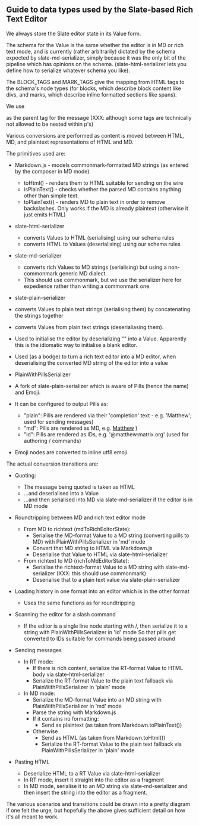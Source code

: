 Guide to data types used by the Slate-based Rich Text Editor
------------------------------------------------------------

We always store the Slate editor state in its Value form.

The schema for the Value is the same whether the editor is in MD or rich text mode, and is currently (rather arbitrarily)
dictated by the schema expected by slate-md-serializer, simply because it was the only bit of the pipeline which
has opinions on the schema. (slate-html-serializer lets you define how to serialize whatever schema you like).

The BLOCK_TAGS and MARK_TAGS give the mapping from HTML tags to the schema's node types (for blocks, which describe
block content like divs, and marks, which describe inline formatted sections like spans).

We use <p/> as the parent tag for the message (XXX: although some tags are technically not allowed to be nested within p's)

Various conversions are performed as content is moved between HTML, MD, and plaintext representations of HTML and MD.

The primitives used are:

 * Markdown.js - models commonmark-formatted MD strings (as entered by the composer in MD mode)
   * toHtml() - renders them to HTML suitable for sending on the wire
   * isPlainText() - checks whether the parsed MD contains anything other than simple text.
   * toPlainText() - renders MD to plain text in order to remove backslashes.  Only works if the MD is already plaintext (otherwise it just emits HTML)

 * slate-html-serializer
   * converts Values to HTML (serialising) using our schema rules
   * converts HTML to Values (deserialising) using our schema rules

 * slate-md-serializer
   * converts rich Values to MD strings (serialising) but using a non-commonmark generic MD dialect.
   * This should use commonmark, but we use the serializer here for expedience rather than writing a commonmark one.

 * slate-plain-serializer
  * converts Values to plain text strings (serialising them) by concatenating the strings together
  * converts Values from plain text strings (deserialiasing them).
  * Used to initialise the editor by deserializing "" into a Value. Apparently this is the idiomatic way to initialise a blank editor.
  * Used (as a bodge) to turn a rich text editor into a MD editor, when deserialising the converted MD string of the editor into a value

 * PlainWithPillsSerializer
  * A fork of slate-plain-serializer which is aware of Pills (hence the name) and Emoji.
  * It can be configured to output Pills as:
    * "plain": Pills are rendered via their 'completion' text - e.g. 'Matthew'; used for sending messages)
    * "md": Pills are rendered as MD, e.g. [Matthew](https://tambuli.app/#/@matthew:matrix.org) )
    * "id": Pills are rendered as IDs, e.g. '@matthew:matrix.org' (used for authoring / commands)
  * Emoji nodes are converted to inline utf8 emoji.

The actual conversion transitions are:

 * Quoting:
   * The message being quoted is taken as HTML
   * ...and deserialised into a Value
   * ...and then serialised into MD via slate-md-serializer if the editor is in MD mode

 * Roundtripping between MD and rich text editor mode
   * From MD to richtext (mdToRichEditorState):
     * Serialise the MD-format Value to a MD string (converting pills to MD) with PlainWithPillsSerializer in 'md' mode
     * Convert that MD string to HTML via Markdown.js
     * Deserialise that Value to HTML via slate-html-serializer
   * From richtext to MD (richToMdEditorState):
     * Serialise the richtext-format Value to a MD string with slate-md-serializer (XXX: this should use commonmark)
     * Deserialise that to a plain text value via slate-plain-serializer

 * Loading history in one format into an editor which is in the other format
   * Uses the same functions as for roundtripping

 * Scanning the editor for a slash command
   * If the editor is a single line node starting with /, then serialize it to a string with PlainWithPillsSerializer in 'id' mode
     So that pills get converted to IDs suitable for commands being passed around

 * Sending messages
   * In RT mode:
     * If there is rich content, serialize the RT-format Value to HTML body via slate-html-serializer
     * Serialize the RT-format Value to the plain text fallback via PlainWithPillsSerializer in 'plain' mode
   * In MD mode:
     * Serialize the MD-format Value into an MD string with PlainWithPillsSerializer in 'md' mode
     * Parse the string with Markdown.js
     * If it contains no formatting:
       * Send as plaintext (as taken from Markdown.toPlainText())
     * Otherwise
       * Send as HTML (as taken from Markdown.toHtml())
       * Serialize the RT-format Value to the plain text fallback via PlainWithPillsSerializer in 'plain' mode

 * Pasting HTML
   * Deserialize HTML to a RT Value via slate-html-serializer
   * In RT mode, insert it straight into the editor as a fragment
   * In MD mode, serialise it to an MD string via slate-md-serializer and then insert the string into the editor as a fragment.

The various scenarios and transitions could be drawn into a pretty diagram if one felt the urge, but hopefully the above
gives sufficient detail on how it's all meant to work.